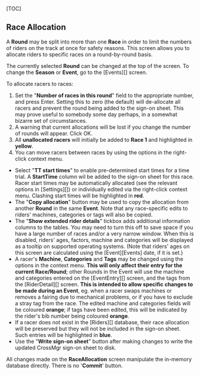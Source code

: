 [TOC]

## Race Allocation

A **Round** may be split into more than one **Race** in order to limit the numbers of riders on the track at once for safety reasons.  This screen allows you to allocate riders to specific races on a round-by-round basis.

The currently selected **Round** can be changed at the top of the screen.  To change the **Season** or **Event**, go to the [Events][] screen.

To allocate racers to races:

1. Set the "**Number of races in this round**" field to the appropriate number, and press Enter.  Setting this to zero (the default) will de-allocate all racers and prevent the round being added to the sign-on sheet.  This may prove useful to somebody some day perhaps, in a somewhat bizarre set of circumstances.
1. A warning that current allocations will be lost if you change the number of rounds will appear.  Click OK.
1. All **unallocated racers** will initially be added to **Race 1** and highlighted in **yellow**.
1. You can move racers between races by using the options in the right-click context menu.

* Select "**TT start times**" to enable pre-determined start times for a time trial.  A **StartTime** column wil be added to the sign-on sheet for this race.  Racer start times may be automatically allocated (see the relevant options in [Settings][]) or individually edited via the right-click context menu.  Clashing start times will be highlighted in **red**.
* The "**Copy allocation**" button may be used to copy the allocation from another **Round** in the same **Event**.  Note that any race-specific edits to riders' machines, categories or tags will also be copied.
* The "**Show extended rider details**" tickbox adds additional information columns to the tables.  You may need to turn this off to save space if you have a large number of races and/or a very narrow window.  When this is disabled, riders' ages, factors, machine and categories will be displayed as a tooltip on supported operating systems.  (Note that riders' ages on this screen are calculated using the [Event][Events] date, if it is set.)
* A racer's **Machine**, **Categories** and **Tags** may be changed using the options in the context menu.  **This will only affect their entry for the current Race/Round**; other Rounds in the Event will use the machine and categories entered on the [EventEntry][] screen, and the tags from the [RiderDetail][] screen.  **This is intended to allow specific changes to be made during an Event**, eg. when a racer swaps machines or removes a fairing due to mechanical problems, or if you have to exclude a stray tag from the race.  The edited machine and categories fields will be coloured **orange**; if tags have been edited, this will be indicated by the rider's bib number being coloured **orange**.
* If a racer does not exist in the [Riders][] database, their race allocation will be preserved but they will not be included in the sign-on sheet.  Such entries will be highlighted in **blue**.
* Use the "**Write sign-on sheet**" button after making changes to write the updated CrossMgr sign-on sheet to disk.

All changes made on the **RaceAllocation** screen manipulate the in-memory database directly.  There is no '**Commit**' button.
